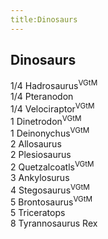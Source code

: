 ```yaml
---
title:Dinosaurs
---
```


## Dinosaurs

1/4 Hadrosaurus<sup>VGtM</sup>  
1/4 Pteranodon  
1/4 Velociraptor<sup>VGtM</sup>  
1 Dinetrodon<sup>VGtM</sup>  
1 Deinonychus<sup>VGtM</sup>  
2 Allosaurus  
2 Plesiosaurus  
2 Quetzalcoatls<sup>VGtM</sup>  
3 Ankylosurus  
4 Stegosaurus<sup>VGtM</sup>  
5 Brontosaurus<sup>VGtM</sup>  
5 Triceratops  
8 Tyrannosaurus Rex  
